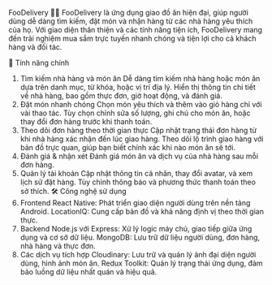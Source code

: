 FooDelivery 🚚🍔
FooDelivery là ứng dụng giao đồ ăn hiện đại, giúp người dùng dễ dàng tìm kiếm, đặt món và nhận hàng từ các nhà hàng yêu thích của họ. Với giao diện thân thiện và các tính năng tiện ích, FooDelivery mang đến trải nghiệm mua sắm trực tuyến nhanh chóng và tiện lợi cho cả khách hàng và đối tác.

🌟 Tính năng chính
1. Tìm kiếm nhà hàng và món ăn
Dễ dàng tìm kiếm nhà hàng hoặc món ăn dựa trên danh mục, từ khóa, hoặc vị trí địa lý.
Hiển thị thông tin chi tiết về nhà hàng, bao gồm thực đơn, giờ hoạt động, và đánh giá.
2. Đặt món nhanh chóng
Chọn món yêu thích và thêm vào giỏ hàng chỉ với vài thao tác.
Tùy chọn chỉnh sửa số lượng, ghi chú cho món ăn, hoặc thay đổi đơn hàng trước khi thanh toán.
3. Theo dõi đơn hàng theo thời gian thực
Cập nhật trạng thái đơn hàng từ khi nhà hàng xác nhận đến lúc giao hàng.
Theo dõi lộ trình giao hàng với bản đồ trực quan, giúp bạn biết chính xác khi nào món ăn sẽ tới.
4. Đánh giá & nhận xét
Đánh giá món ăn và dịch vụ của nhà hàng sau mỗi đơn hàng.
5. Quản lý tài khoản
Cập nhật thông tin cá nhân, thay đổi avatar, và xem lịch sử đặt hàng.
Tùy chỉnh thông báo và phương thức thanh toán theo sở thích.
🛠️ Công nghệ sử dụng
1. Frontend
React Native: Phát triển giao diện người dùng trên nền tảng Android.
LocationIQ: Cung cấp bản đồ và khả năng định vị theo thời gian thực.
2. Backend
Node.js với Express: Xử lý logic máy chủ, giao tiếp giữa ứng dụng và cơ sở dữ liệu.
MongoDB: Lưu trữ dữ liệu người dùng, đơn hàng, nhà hàng và thực đơn.
3. Các dịch vụ tích hợp
Cloudinary: Lưu trữ và quản lý ảnh đại diện người dùng, hình ảnh món ăn.
Redux Toolkit: Quản lý trạng thái ứng dụng, đảm bảo luồng dữ liệu nhất quán và hiệu quả.
